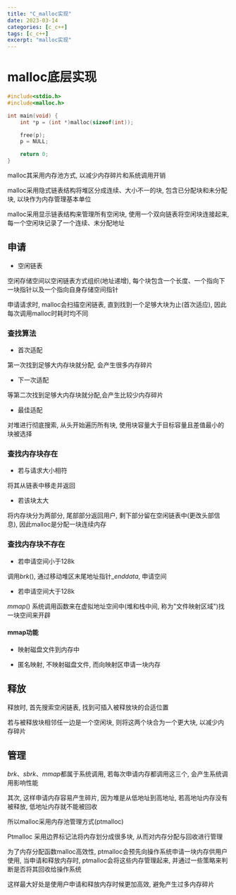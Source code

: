```yaml
---
title: "C_malloc实现"
date: 2023-03-14
categories: [c_c++]
tags: [c_c++]
excerpt: "malloc实现"
---
```


# malloc底层实现

```c
#include<stdio.h>
#include<malloc.h>

int main(void) {
    int *p = (int *)malloc(sizeof(int));

    free(p);
    p = NULL;

    return 0;
}
```

malloc其采用内存池方式, 以减少内存碎片和系统调用开销

malloc采用隐式链表结构将堆区分成连续、大小不一的块, 包含已分配块和未分配块, 以块作为内存管理基本单位

malloc采用显示链表结构来管理所有空闲块, 使用一个双向链表将空闲块连接起来, 每一个空闲块记录了一个连续、未分配地址

## 申请

- 空闲链表

空闲存储空间以空闲链表方式组织(地址递增), 每个块包含一个长度、一个指向下一块指针以及一个指向自身存储空间指针

申请请求时, malloc会扫描空闲链表, 直到找到一个足够大块为止(首次适应), 因此每次调用malloc时耗时均不同

### 查找算法

- 首次适配

第一次找到足够大内存块就分配, 会产生很多内存碎片

- 下一次适配

等第二次找到足够大内存块就分配,会产生比较少内存碎片

- 最佳适配

对堆进行彻底搜索, 从头开始遍历所有块, 使用块容量大于目标容量且差值最小的块被选择

### 查找内存块存在

- 若与请求大小相符

将其从链表中移走并返回

- 若该块太大

将内存块分为两部分, 尾部部分返回用户, 剩下部分留在空闲链表中(更改头部信息), 因此malloc是分配一块连续内存

### 查找内存块不存在

- 若申请空间小于128k

调用$brk()$, 通过移动堆区末尾地址指针$\_enddata$, 申请空间

- 若申请空间大于128k

$mmap()$ 系统调用函数来在虚拟地址空间中(堆和栈中间, 称为"文件映射区域")找一块空间来开辟

#### mmap功能

- 映射磁盘文件到内存中

- 匿名映射, 不映射磁盘文件, 而向映射区申请一块内存

## 释放

释放时, 首先搜索空闲链表, 找到可插入被释放块的合适位置

若与被释放块相邻任一边是一个空闲块, 则将这两个块合为一个更大块, 以减少内存碎片

## 管理

$brk$、$sbrk$、$mmap$都属于系统调用, 若每次申请内存都调用这三个, 会产生系统调用影响性能

其次, 这样申请内存容易产生碎片, 因为堆是从低地址到高地址, 若高地址内存没有被释放, 低地址内存就不能被回收

所以malloc采用内存池管理方式(ptmalloc)

Ptmalloc 采用边界标记法将内存划分成很多块, 从而对内存分配与回收进行管理

为了内存分配函数malloc高效性, ptmalloc会预先向操作系统申请一块内存供用户使用, 当申请和释放内存时, ptmalloc会将这些内存管理起来, 并通过一些策略来判断是否将其回收给操作系统 

这样最大好处是使用户申请和释放内存时候更加高效, 避免产生过多内存碎片
